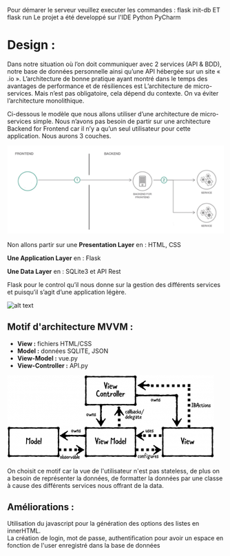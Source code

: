 Pour démarer le serveur veuillez executer les commandes : flask init-db ET flask run
Le projet a été developpé sur l'IDE Python PyCharm

# Design : 

Dans notre situation où l’on doit communiquer avec 2 services (API & BDD), notre base de données personnelle ainsi qu’une API hébergée sur un site « .io ». L’architecture de bonne pratique ayant montré dans le temps des avantages de performance et de résiliences est L’architecture de micro-services. Mais n’est pas obligatoire, cela dépend du contexte. On va éviter l’architecture monolithique. 


Ci-dessous le modèle que nous allons utiliser d’une architecture de micro-services simple. Nous n’avons pas besoin de partir sur une architecture Backend for Frontend car il n’y a qu’un seul utilisateur pour cette application. Nous aurons 3 couches. 

![alt text](https://github.com/Mrasipila/tp-architecture/blob/IA1-Befa-Airlines/IA1-Befa-Airlines/projet/Architecture.png)

Non allons partir sur une **Presentation Layer** en : HTML, CSS

**Une Application Layer** en :
Flask

**Une Data Layer** en :
SQLite3 et API Rest

Flask pour le control qu’il nous donne sur la gestion des différents services et puisqu’il s’agit d’une application légère. 

![alt text](https://github.com/Mrasipila/tp-architecture/blob/IA1-Befa-Airlines/IA1-Befa-Airlines/projet/Schéma.png)

## Motif d'architecture MVVM :
* **View :** fichiers HTML/CSS
* **Model :** données SQLITE, JSON
* **View-Model :** vue.py
* **View-Controller :** API.py 

![alt text](https://github.com/Mrasipila/tp-architecture/blob/IA1-Befa-Airlines/IA1-Befa-Airlines/projet/MVVM.png)

On choisit ce motif car la vue de l'utilisateur n'est pas stateless, de plus on a besoin de représenter la données, de formatter la données par une classe à cause des différents services nous offrant de la data. 

## Améliorations : 
Utilisation du javascript pour la génération des options des listes en innerHTML.  
La création de login, mot de passe, authentification pour avoir un espace en fonction de l'user enregistré dans la base de données  
